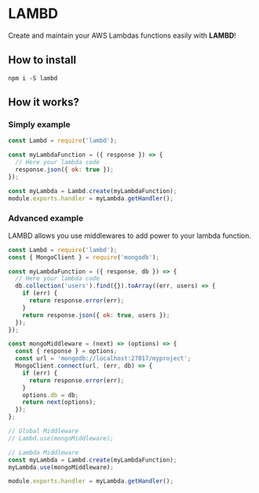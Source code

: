 # LAMBD
Create and maintain your AWS Lambdas functions easily with **LAMBD**!

## How to install
```npm i -S lambd```

## How it works?

### Simply example
```javascript
const Lambd = require('lambd');

const myLambdaFunction = ({ response }) => {
  // Here your lambda code
  response.json({ ok: true });
});

const myLambda = Lambd.create(myLambdaFunction);
module.exports.handler = myLambda.getHandler();

```

### Advanced example
LAMBD allows you use middlewares to add power to your lambda function.

```javascript
const Lambd = require('lambd');
const { MongoClient } = require('mongodb');

const myLambdaFunction = ({ response, db }) => {
  // Here your lambda code
  db.collection('users').find({}).toArray((err, users) => {
    if (err) {
      return response.error(err);
    }
    return response.json({ ok: true, users });
  });
});

const mongoMiddleware = (next) => (options) => {
  const { response } = options;
  const url = 'mongodb://localhost:27017/myproject';
  MongoClient.connect(url, (err, db) => {
    if (err) {
      return response.error(err);
    }
    options.db = db;
    return next(options);
  });
};

// Global Middleware
// Lambd.use(mongoMiddleware);

// Lambda Middleware
const myLambda = Lambd.create(myLambdaFunction);
myLambda.use(mongoMiddleware);

module.exports.handler = myLambda.getHandler();
```
